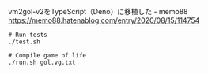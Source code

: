 vm2gol-v2をTypeScript（Deno）に移植した - memo88  
https://memo88.hatenablog.com/entry/2020/08/15/114754

```
# Run tests
./test.sh

# Compile game of life
./run.sh gol.vg.txt
```
